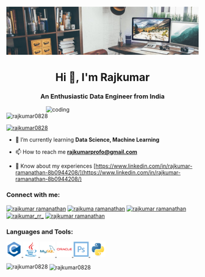 ![logo](https://github.com/Rajkumar0828/Brainstorming-and-idea-priortization/blob/main/profile%20banner.png)
<h1 align="center">Hi 👋, I'm Rajkumar</h1>
<h3 align="center">An Enthusiastic Data Engineer from India</h3>
<img align="right" alt="coding" width="400" src="https://camo.githubusercontent.com/97d0c0c4209208d8ec9573c7e213e05872a9f59b703868647b559b77af601cc6/68747470733a2f2f692e70696e696d672e636f6d2f6f726967696e616c732f65382f66342f35332f65386634353334363961336563393765636433353464663436356437333931332e676966">
<p align="left"> <img src="https://komarev.com/ghpvc/?username=rajkumar0828&label=Profile%20views&color=0e75b6&style=flat" alt="rajkumar0828" /> </p>

<p align="left"> <a href="https://github.com/ryo-ma/github-profile-trophy"><img src="https://github-profile-trophy.vercel.app/?username=rajkumar0828" alt="rajkumar0828" /></a> </p>

- 🌱 I’m currently learning **Data Science, Machine Learning**

- 📫 How to reach me **rajkumarprofo@gmail.com**

- 📄 Know about my experiences [https://www.linkedin.com/in/rajkumar-ramanathan-8b0944208/](https://www.linkedin.com/in/rajkumar-ramanathan-8b0944208/)

<h3 align="left">Connect with me:</h3>
<p align="left">
<a href="https://linkedin.com/in/rajkumar ramanathan" target="blank"><img align="center" src="https://raw.githubusercontent.com/rahuldkjain/github-profile-readme-generator/master/src/images/icons/Social/linked-in-alt.svg" alt="rajkumar ramanathan" height="30" width="40" /></a>
<a href="https://kaggle.com/rajkuma ramanathan" target="blank"><img align="center" src="https://raw.githubusercontent.com/rahuldkjain/github-profile-readme-generator/master/src/images/icons/Social/kaggle.svg" alt="rajkuma ramanathan" height="30" width="40" /></a>
<a href="https://fb.com/rajkumar ramanathan" target="blank"><img align="center" src="https://raw.githubusercontent.com/rahuldkjain/github-profile-readme-generator/master/src/images/icons/Social/facebook.svg" alt="rajkumar ramanathan" height="30" width="40" /></a>
<a href="https://instagram.com/rajkumar_rr_" target="blank"><img align="center" src="https://raw.githubusercontent.com/rahuldkjain/github-profile-readme-generator/master/src/images/icons/Social/instagram.svg" alt="rajkumar_rr_" height="30" width="40" /></a>
<a href="https://www.hackerrank.com/rajkumar ramanathan" target="blank"><img align="center" src="https://raw.githubusercontent.com/rahuldkjain/github-profile-readme-generator/master/src/images/icons/Social/hackerrank.svg" alt="rajkumar ramanathan" height="30" width="40" /></a>
</p>

<h3 align="left">Languages and Tools:</h3>
<p align="left"> <a href="https://www.cprogramming.com/" target="_blank" rel="noreferrer"> <img src="https://raw.githubusercontent.com/devicons/devicon/master/icons/c/c-original.svg" alt="c" width="40" height="40"/> </a> <a href="https://www.java.com" target="_blank" rel="noreferrer"> <img src="https://raw.githubusercontent.com/devicons/devicon/master/icons/java/java-original.svg" alt="java" width="40" height="40"/> </a> <a href="https://www.mysql.com/" target="_blank" rel="noreferrer"> <img src="https://raw.githubusercontent.com/devicons/devicon/master/icons/mysql/mysql-original-wordmark.svg" alt="mysql" width="40" height="40"/> </a> <a href="https://www.oracle.com/" target="_blank" rel="noreferrer"> <img src="https://raw.githubusercontent.com/devicons/devicon/master/icons/oracle/oracle-original.svg" alt="oracle" width="40" height="40"/> </a> <a href="https://www.photoshop.com/en" target="_blank" rel="noreferrer"> <img src="https://raw.githubusercontent.com/devicons/devicon/master/icons/photoshop/photoshop-line.svg" alt="photoshop" width="40" height="40"/> </a> <a href="https://www.python.org" target="_blank" rel="noreferrer"> <img src="https://raw.githubusercontent.com/devicons/devicon/master/icons/python/python-original.svg" alt="python" width="40" height="40"/> </a> </p>

<p><img align="left" src="https://github-readme-stats.vercel.app/api/top-langs?username=rajkumar0828&show_icons=true&locale=en&layout=compact" alt="rajkumar0828" /></p>

<p>&nbsp;<img align="center" src="https://github-readme-stats.vercel.app/api?username=rajkumar0828&show_icons=true&locale=en" alt="rajkumar0828" /></p>
